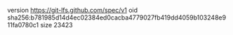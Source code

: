 version https://git-lfs.github.com/spec/v1
oid sha256:b781985d14d4ec02384ed0cacba4779027fb419dd4059b103248e911fa0780c1
size 23423
